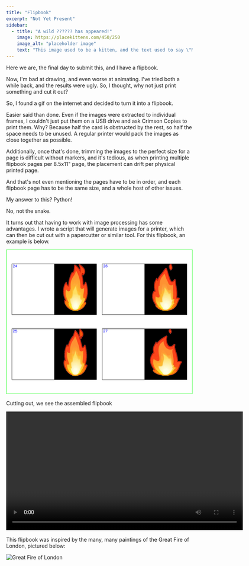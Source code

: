 ```yaml
---
title: "Flipbook"
excerpt: "Not Yet Present"
sidebar:
  - title: "A wild ?????? has appeared!"
    image: https://placekittens.com/450/250
    image_alt: "placeholder image"
    text: "This image used to be a kitten, and the text used to say \"Meow\", but then the kitten-generator broke. The image still might be a kitten, but it's no longer a guarantee."
---
```


Here we are, the final day to submit this, and I have a flipbook.

Now, I'm bad at drawing, and even worse at animating. I've tried both a while back, and the results were ugly. So, I thought, why not just print something and cut it out?

So, I found a gif on the internet and decided to turn it into a flipbook.

Easier said than done. Even if the images were extracted to individual frames, I couldn't just put them on a USB drive and ask Crimson Copies to print them. Why? Because half the card is obstructed by the rest, so half the space needs to be unused. A regular printer would pack the images as close together as possible.

Additionally, once that's done, trimming the images to the perfect size for a page is difficult without markers, and it's tedious, as when printing multiple flipbook pages per 8.5x11" page, the placement can drift per physical printed page.

And that's not even mentioning the pages have to be in order, and each flipbook page has to be the same size, and a whole host of other issues.

My answer to this? Python!

No, not the snake.

It turns out that having to work with image processing has some advantages. I wrote a script that will generate images for a printer, which can then be cut out with a papercutter or similar tool. For this flipbook, an example is below.

![Flipbook Page](/assets/uh323/flipbook/6.png)

Cutting out, we see the assembled flipbook

<video width="640" controls>
  <source src="/assets/uh323/flipbook/flipbook.mp4" type="video/mp4">
  Your browser does not support the video tag.
</video>

This flipbook was inspired by the many, many paintings of the Great Fire of London, pictured below:

![Great Fire of London](https://upload.wikimedia.org/wikipedia/commons/b/b6/Great_Fire_London.jpg)
